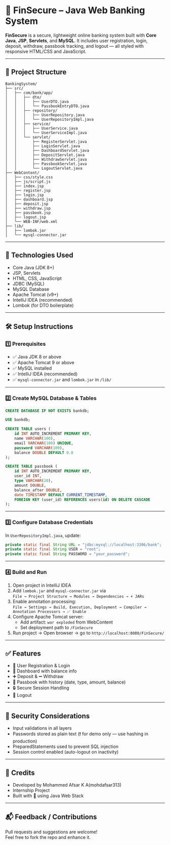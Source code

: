 # 🏦 FinSecure – Java Web Banking System

**FinSecure** is a secure, lightweight online banking system built with **Core Java**, **JSP**, **Servlets**, and **MySQL**. It includes user registration, login, deposit, withdraw, passbook tracking, and logout — all styled with responsive HTML/CSS and JavaScript.

---

## 📁 Project Structure

```
BankingSystem/
├── src/
│   ├── com/bank/app/
│   │   ├── dto/
│   │   │   ├── UserDTO.java
│   │   │   └── PassbookEntryDTO.java
│   │   ├── repository/
│   │   │   ├── UserRepository.java
│   │   │   └── UserRepositoryImpl.java
│   │   ├── service/
│   │   │   ├── UserService.java
│   │   │   └── UserServiceImpl.java
│   │   └── servlet/
│   │       ├── RegisterServlet.java
│   │       ├── LoginServlet.java
│   │       ├── DashboardServlet.java
│   │       ├── DepositServlet.java
│   │       ├── WithdrawServlet.java
│   │       ├── PassbookServlet.java
│   │       └── LogoutServlet.java
├── WebContent/
│   ├── css/style.css
│   ├── js/script.js
│   ├── index.jsp
│   ├── register.jsp
│   ├── login.jsp
│   ├── dashboard.jsp
│   ├── deposit.jsp
│   ├── withdraw.jsp
│   ├── passbook.jsp
│   ├── logout.jsp
│   └── WEB-INF/web.xml
├── lib/
│   ├── lombok.jar
│   └── mysql-connector.jar
```

---

## 🔧 Technologies Used

- Core Java (JDK 8+)
- JSP, Servlets
- HTML, CSS, JavaScript
- JDBC (MySQL)
- MySQL Database
- Apache Tomcat (v9+)
- IntelliJ IDEA (recommended)
- Lombok (for DTO boilerplate)

---

## 🛠 Setup Instructions

### 1️⃣ Prerequisites

- ✅ Java JDK 8 or above
- ✅ Apache Tomcat 9 or above
- ✅ MySQL installed
- ✅ IntelliJ IDEA (recommended)
- ✅ `mysql-connector.jar` and `lombok.jar` in `/lib/`

---

### 2️⃣ Create MySQL Database & Tables

```sql
CREATE DATABASE IF NOT EXISTS bankdb;

USE bankdb;

CREATE TABLE users (
    id INT AUTO_INCREMENT PRIMARY KEY,
    name VARCHAR(100),
    email VARCHAR(100) UNIQUE,
    password VARCHAR(100),
    balance DOUBLE DEFAULT 0.0
);

CREATE TABLE passbook (
    id INT AUTO_INCREMENT PRIMARY KEY,
    user_id INT,
    type VARCHAR(20),
    amount DOUBLE,
    balance_after DOUBLE,
    date TIMESTAMP DEFAULT CURRENT_TIMESTAMP,
    FOREIGN KEY (user_id) REFERENCES users(id) ON DELETE CASCADE
);
```

---

### 3️⃣ Configure Database Credentials

In `UserRepositoryImpl.java`, update:

```java
private static final String URL = "jdbc:mysql://localhost:3306/bank";
private static final String USER = "root";
private static final String PASSWORD = "your_password";
```

---

### 4️⃣ Build and Run

1. Open project in IntelliJ IDEA
2. Add `lombok.jar` and `mysql-connector.jar` via  
   `File → Project Structure → Modules → Dependencies → + JARs`
3. Enable annotation processing:  
   `File → Settings → Build, Execution, Deployment → Compiler → Annotation Processors → ✅ Enable`
4. Configure Apache Tomcat server:
   - Add artifact: `war exploded` from WebContent
   - Set deployment path to `/FinSecure`
5. Run project → Open browser → go to `http://localhost:8080/FinSecure/`

---

## ✅ Features

- 📝 User Registration & Login
- 💼 Dashboard with balance info
- ➕ Deposit & ➖ Withdraw
- 📄 Passbook with history (date, type, amount, balance)
- 🔒 Secure Session Handling
- 🚪 Logout

---

## 🔐 Security Considerations

- Input validations in all layers
- Passwords stored as plain text (❗ for demo only — use hashing in production)
- PreparedStatements used to prevent SQL injection
- Session control enabled (auto-logout on inactivity)

---

## 📌 Credits

- Developed by Mohammed Afsar K A(mohdafsar313)
- Internship Project 
- Built with 💙 using Java Web Stack

---

## 📬 Feedback / Contributions

Pull requests and suggestions are welcome!  
Feel free to fork the repo and enhance it.
